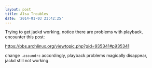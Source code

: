 ```yaml
---
layout: post
title: Alsa Troubles
date: '2014-01-03 21:42:25'
---
```


Trying to get jackd working, notice there are problems with playback, encounter this post:

https://bbs.archlinux.org/viewtopic.php?pid=935341#p935341

change `.asoundrc` accordingly, playback problems magically disappear, jackd still not working.